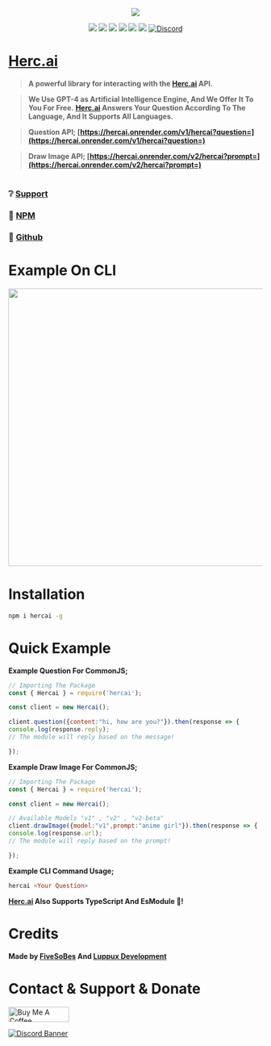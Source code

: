 <p align="center"><a href="https://nodei.co/npm/hercai/"><img src="https://nodei.co/npm/hercai.png"></a></p>
<p align="center"><img src="https://img.shields.io/npm/v/hercai?style=for-the-badge"> <img src="https://img.shields.io/github/repo-size/Bes-js/herc.ai?style=for-the-badge"> <img src="https://img.shields.io/npm/l/hercai?style=for-the-badge"> <img src="https://img.shields.io/npm/dt/hercai?style=for-the-badge"> <img src="https://img.shields.io/github/contributors/Bes-js/herc.ai?style=for-the-badge"> <img src="https://img.shields.io/github/package-json/dependency-version/Bes-js/herc.ai/axios?style=for-the-badge"> <a href="https://discord.gg/luppux" target="_blank"> <img alt="Discord" src="https://img.shields.io/badge/Support-Click%20here-7289d9?style=for-the-badge&logo=discord"> </a></p>

# [Herc.ai](https://discord.gg/luppux)

> **A powerful library for interacting with the [Herc.ai](https://discord.gg/luppux) API.**

> **We Use GPT-4 as Artificial Intelligence Engine, And We Offer It To You For Free.**
> **[Herc.ai](https://discord.gg/luppux) Answers Your Question According To The Language, And It Supports All Languages.**

> **Question API; [https://hercai.onrender.com/v1/hercai?question=](https://hercai.onrender.com/v1/hercai?question=)**

> **Draw Image API; [https://hercai.onrender.com/v2/hercai?prompt=](https://hercai.onrender.com/v2/hercai?prompt=)**

#
### ❔ [Support](https://discord.gg/luppux)
### 📂 [NPM](https://npmjs.com/hercai)
### 📝 [Github](https://github.com/Bes-js/herc.ai)

#

# Example On CLI

<a href="https://discord.gg/luppux"><image width=550 src="https://raw.githubusercontent.com/Bes-js/herc.ai/main/hercai-cli-beta.gif"></a>

#
# Installation
```bash
npm i hercai -g
```
#
# Quick Example
 
**Example Question For CommonJS;**
```js
// Importing The Package
const { Hercai } = require('hercai');

const client = new Hercai();

client.question({content:"hi, how are you?"}).then(response => {
console.log(response.reply);
// The module will reply based on the message!

});
```

**Example Draw Image For CommonJS;**
```js
// Importing The Package
const { Hercai } = require('hercai');

const client = new Hercai();

// Available Models "v1" , "v2" , "v2-beta"
client.drawImage({model:"v1",prompt:"anime girl"}).then(response => {
console.log(response.url);
// The module will reply based on the prompt!

});
```
**Example CLI Command Usage;**
```hs
hercai <Your Question>
```
**[Herc.ai](https://discord.gg/luppux) Also Supports TypeScript And EsModule 🥳!**

#
# Credits
 
**Made by [FiveSoBes](https://github.com/Bes-js) And [Luppux Development](https://github.com/Luppux)**


# Contact & Support & Donate
<a href="https://www.buymeacoffee.com/beykant" target="_blank"><img src="https://cdn.buymeacoffee.com/buttons/v2/default-yellow.png" width="120px" height="30px" alt="Buy Me A Coffee"></a>

[![Discord Banner](https://api.weblutions.com/discord/invite/luppux/)](https://discord.gg/luppux)
